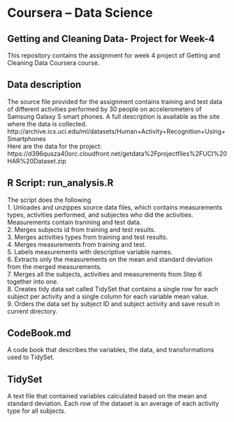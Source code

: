 <h1>Coursera – Data Science</h1>
<h2>Getting and Cleaning Data- Project for Week-4</h2>
This repository contains the assignment for week 4 project of Getting and Cleaning Data Coursera course.
<h2>Data description</h2>
The source file provided for the assignment contains training and test data of different activities performed by 30 people on accelerometers of Samsung Galaxy S smart phones. A full description is available as the site where the data is collected.<br>
http://archive.ics.uci.edu/ml/datasets/Human+Activity+Recognition+Using+Smartphones<br>
Here are the data for the project:<br>
https://d396qusza40orc.cloudfront.net/getdata%2Fprojectfiles%2FUCI%20HAR%20Dataset.zip<br>

<h2>R Script: run_analysis.R</h2>
The script does the following<br>
1.	Unloades and unzippes source data files, which contains measurements types, activities performed,   and subjectes who did the activities. Measurements contain tranining and test data.<br>
2.	Merges subjects id from training and test results.<br>
3.	Merges activities types from training and test results.<br>
4.	Merges measurements from training and test.<br>
5.	Labels measurements with descriptive variable names.<br>
6.	Extracts only the measurements on the mean and standard deviation from the merged measurements.<br>
7.	Merges all the subjects, activities and measurements from Step 6 together into one.<br>
8.	Creates tidy data set called TidySet that contains a single row for each subject per activity and  a       single column for each variable mean value.<br>
9.	Orders the data set by subject ID and subject activity and save result in current directory.<br>

<h2>CodeBook.md</h2>
A code book that describes the variables, the data, and transformations used to TidySet.
<h2>TidySet</h2>
A text file that contained variables calculated based on the mean and standard deviation. Each row of the dataset is an average of each activity type for all subjects.
